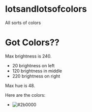 # lotsandlotsofcolors
All sorts of colors

# Got Colors??

Max brightness is 240.

- 20 brightness on left
- 120 brightness in middle
- 220 brightness on right

Max hue is 48.

Here are the colors:
- ![#2b0000](https://placehold.it/15/2b0000/000000?text=+)
